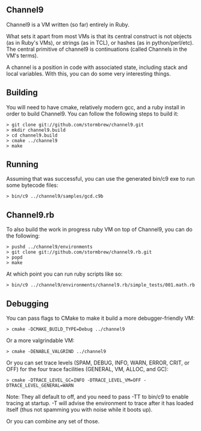 Channel9
--------

Channel9 is a VM written (so far) entirely in Ruby.

What sets it apart from most VMs is that its central construct is
not objects (as in Ruby's VMs), or strings (as in TCL), or hashes
(as in python/perl/etc). The central primitive of channel9 is
continuations (called Channels in the VM's terms).

A channel is a position in code with associated state, including
stack and local variables. With this, you can do some very interesting
things.

Building
--------

You will need to have cmake, relatively modern gcc, and a ruby install
in order to build Channel9. You can follow the following steps to build it:

	> git clone git://github.com/stormbrew/channel9.git
	> mkdir channel9.build
	> cd channel9.build
	> cmake ../channel9
	> make

Running
-------

Assuming that was successful, you can use the generated bin/c9 exe to
run some bytecode files:

	> bin/c9 ../channel9/samples/gcd.c9b

Channel9.rb
-----------

To also build the work in progress ruby VM on top of Channel9, you can
do the following:

	> pushd ../channel9/environments
	> git clone git://github.com/stormbrew/channel9.rb.git
	> popd
	> make

At which point you can run ruby scripts like so:

	> bin/c9 ../channel9/environments/channel9.rb/simple_tests/001.math.rb

Debugging
---------

You can pass flags to CMake to make it build a more debugger-friendly VM:

	> cmake -DCMAKE_BUILD_TYPE=Debug ../channel9

Or a more valgrindable VM:

	> cmake -DENABLE_VALGRIND ../channel9

Or you can set trace levels (SPAM, DEBUG, INFO, WARN, ERROR, CRIT, or OFF) for
the four trace facilities (GENERAL, VM, ALLOC, and GC):

	> cmake -DTRACE_LEVEL_GC=INFO -DTRACE_LEVEL_VM=OFF -DTRACE_LEVEL_GENERAL=WARN

Note: They all default to off, and you need to pass -TT to bin/c9 to enable
tracing at startup. -T will advise the environment to trace after it has loaded
itself (thus not spamming you with noise while it boots up).

Or you can combine any set of those.
